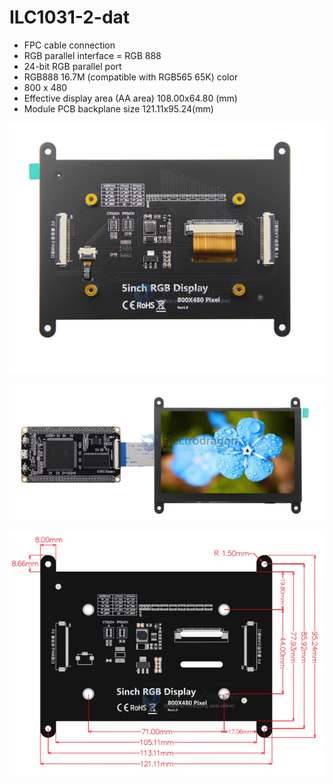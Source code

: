 
# ILC1031-2-dat 


- FPC cable connection 
- RGB parallel interface = RGB 888 
- 24-bit RGB parallel port
- RGB888 16.7M (compatible with RGB565 65K) color
- 800 x 480
- Effective display area (AA area) 108.00x64.80 (mm)
- Module PCB backplane size 121.11x95.24(mm)


![](2023-11-06-13-17-46.png)

![](2023-11-06-13-18-18.png)


![](2023-11-06-13-18-03.png)
